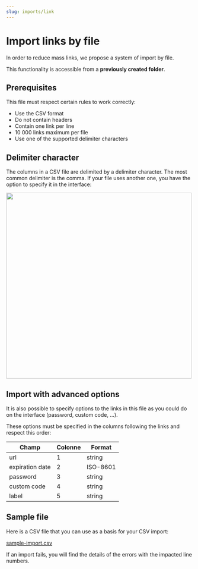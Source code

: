 ```yaml
---
slug: imports/link
---
```


# Import links by file

In order to reduce mass links, we propose a system of import by file.

This functionality is accessible from a **previously created folder**.

## Prerequisites

This file must respect certain rules to work correctly:

- Use the CSV format
- Do not contain headers
- Contain one link per line
- 10 000 links maximum per file
- Use one of the supported delimiter characters

## Delimiter character

The columns in a CSV file are delimited by a delimiter character.
The most common delimiter is the comma. If your file uses another one, you have the option to specify it in the interface:

<img src="/img/docs/import/delimiter.png" width="500" />

## Import with advanced options

It is also possible to specify options to the links in this file as you could do on the interface (password, custom code, ...).

These options must be specified in the columns following the links and respect this order:

| Champ | Colonne | Format |
|---|---|---|
| url | 1 | string |
| expiration date | 2 | ISO-8601 |
| password | 3 | string |
| custom code | 4 | string |
| label | 5 | string |

## Sample file

Here is a CSV file that you can use as a basis for your CSV import:

[sample-import.csv](/csv/import/sample-import.csv)

If an import fails, you will find the details of the errors with the impacted line numbers.